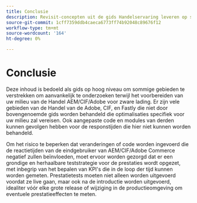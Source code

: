 ```yaml
---
title: Conclusie
description: Revisit-concepten uit de gids Handelservaring leveren op schaal.
source-git-commit: 1cff7359ddb4caeca6773ff74b92048c89676f12
workflow-type: tm+mt
source-wordcount: '164'
ht-degree: 0%

---
```



# Conclusie

Deze inhoud is bedoeld als gids op hoog niveau om sommige gebieden te verstrekken om aanvankelijk te onderzoeken terwijl het voorbereiden van uw milieu van de Handel AEM/CIF/Adobe voor zware lading. Er zijn vele gebieden van de Handel van de Adobe, CIF, en Fastly die niet door bovengenoemde gids worden behandeld die optimalisaties specifiek voor uw milieu zal vereisen. Ook aangepaste code en modules van derden kunnen gevolgen hebben voor de responstijden die hier niet kunnen worden behandeld.

Om het risico te beperken dat veranderingen of code worden ingevoerd die de reactietijden van de eindgebruiker van AEM/CIF/Adobe Commerce negatief zullen beïnvloeden, moet ervoor worden gezorgd dat er een grondige en herhaalbare teststrategie voor de prestaties wordt opgezet, met inbegrip van het bepalen van KPI&#39;s die in de loop der tijd kunnen worden gemeten. Prestatietests moeten niet alleen worden uitgevoerd voordat ze live gaan, maar ook na de introductie worden uitgevoerd, idealiter vóór elke grote release of wijziging in de productieomgeving om eventuele prestatieeffecten te meten.
